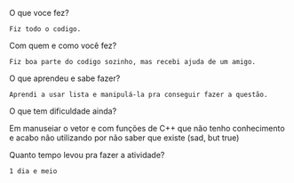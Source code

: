 O que voce fez?

    Fiz todo o codigo.

Com quem e como você fez?

    Fiz boa parte do codigo sozinho, mas recebi ajuda de um amigo.

O que aprendeu e sabe fazer?

    Aprendi a usar lista e manipulá-la pra conseguir fazer a questão.

O que tem dificuldade ainda?

   Em manuseiar o vetor e com funções de C++ que não tenho conhecimento e acabo não utilizando por não saber que existe (sad, but true)

Quanto tempo levou pra fazer a atividade?

    1 dia e meio


